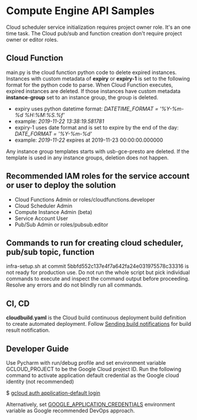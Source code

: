 # Compute Engine API Samples
Cloud scheduler service initialization requires project owner role. It's
an one time task. The Cloud pub/sub and function creation don't require
project owner or editor roles.

## Cloud Function
main.py is the cloud function python code to delete expired instances.
Instances with custom metadata of **expiry** or **expiry-1** is set to
the following format for the python code to parse. When Cloud Function
executes, expired instances are deleted. If those instances have custom
metadata **instance-group** set to an instance group, the group is deleted. 

- expiry uses python datetime format: *DATETIME_FORMAT = '%Y-%m-%d %H:%M:%S.%f'*
- example: *2019-11-22 13:38:19.581781*
- expiry-1 uses date format and is set to expire by the end of the day:
  *DATE_FORMAT = '%Y-%m-%d'* 
- example: *2019-11-22* expires at 2019-11-23 00:00:00.000000

Any instance group templates starts with usb-gce-presto are deleted. If
the template is used in any instance groups, deletion does not happen.

## Recommended IAM roles for the service account or user to deploy the solution 

- Cloud Functions Admin or roles/cloudfunctions.developer
- Cloud Scheduler Admin
- Compute Instance Admin (beta)
- Service Account User
- Pub/Sub Admin or roles/pubsub.editor

## Commands to run for creating cloud scheduler, pub/sub topic, function
infra-setup.sh at commit 5bbfd552c137e4f7a642fa24e031975578c33316 is not
ready for production use. Do not run the whole script but pick
individual commands to execute and inspect the command output before
proceeding. Resolve any errors and do not blindly run all commands.

## CI, CD
**cloudbuild.yaml** is the Cloud build continuous deployment build
definition to create automated deployment. Follow
[Sending build notifications](https://cloud.google.com/cloud-build/docs/send-build-notifications)
for build result notification.

## Developer Guide
Use Pycharm with run/debug profile and set environment variable
GCLOUD_PROJECT to be the Google Cloud project ID. Run the following
command to activate application default credential as the Google cloud
identity (not recommended)

$ [gcloud auth application-default login](https://cloud.google.com/sdk/gcloud/reference/auth/application-default/login)

Alternatively, set
[GOOGLE_APPLICATION_CREDENTIALS](https://cloud.google.com/docs/authentication/production)
environment variable as Google recommended DevOps approach. 